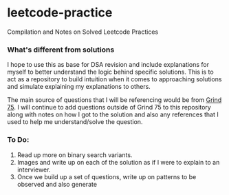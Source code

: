 # leetcode-practice
Compilation and Notes on Solved Leetcode Practices

### What's different from solutions
I hope to use this as base for DSA revision and include explanations for myself to better understand the logic behind specific solutions. This is to act as a repository to build intuition when it comes to approaching solutions and simulate explaining my explanations to others.<br>

The main source of questions that I will be referencing would be from <a href="https://www.techinterviewhandbook.org/grind75?weeks=26&hours=8">Grind 75</a>. I will continue to add questions outside of Grind 75 to this repository along with notes on how I got to the solution and also any references that I used to help me understand/solve the question.

### To Do:
1. Read up more on binary search variants.
2. Images and write up on each of the solution as if I were to explain to an interviewer.
3. Once we build up a set of questions, write up on patterns to be observed and also generate
